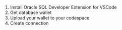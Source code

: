 1. Install Oracle SQL Developer Extension for VSCode
2. Get database wallet
3. Upload your wallet to your codespace
4. Create connection